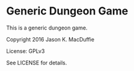Generic Dungeon Game
====================
This is a generic dungeon game.

Copyright 2016 Jason K. MacDuffie

License: GPLv3

See LICENSE for details.
